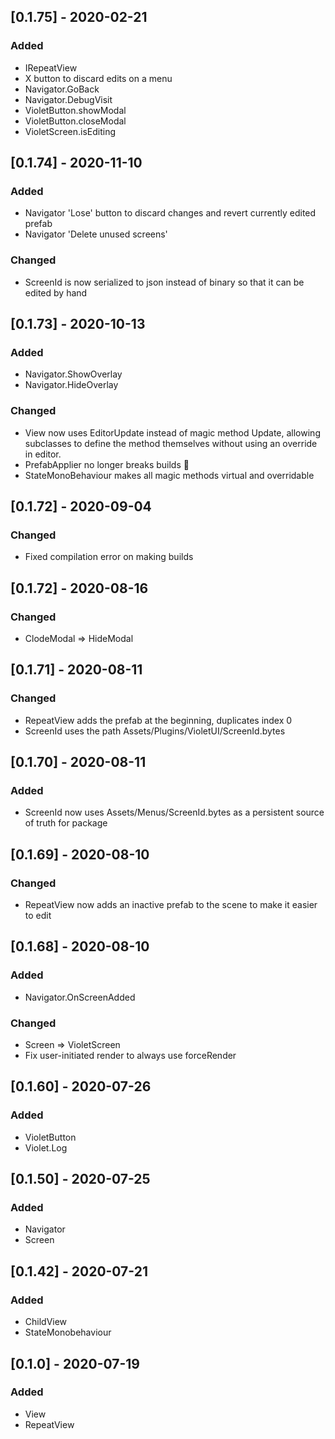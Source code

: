 ## [0.1.75] - 2020-02-21

### Added
- IRepeatView
- X button to discard edits on a menu
- Navigator.GoBack
- Navigator.DebugVisit
- VioletButton.showModal
- VioletButton.closeModal
- VioletScreen.isEditing


## [0.1.74] - 2020-11-10

### Added
- Navigator 'Lose' button to discard changes and revert currently edited prefab
- Navigator 'Delete unused screens'

### Changed
- ScreenId is now serialized to json instead of binary so that it can be edited by hand

## [0.1.73] - 2020-10-13

### Added
- Navigator.ShowOverlay
- Navigator.HideOverlay

### Changed
- View now uses EditorUpdate instead of magic method Update, allowing subclasses to define the method themselves without using an override in editor.
- PrefabApplier no longer breaks builds :grimacing:
- StateMonoBehaviour makes all magic methods virtual and overridable

## [0.1.72] - 2020-09-04

### Changed
- Fixed compilation error on making builds

## [0.1.72] - 2020-08-16

### Changed
- ClodeModal => HideModal

## [0.1.71] - 2020-08-11

### Changed
- RepeatView adds the prefab at the beginning, duplicates index 0
- ScreenId uses the path Assets/Plugins/VioletUI/ScreenId.bytes

## [0.1.70] - 2020-08-11

### Added
- ScreenId now uses Assets/Menus/ScreenId.bytes as a persistent source of truth for package

## [0.1.69] - 2020-08-10

### Changed
- RepeatView now adds an inactive prefab to the scene to make it easier to edit

## [0.1.68] - 2020-08-10

### Added
- Navigator.OnScreenAdded

### Changed
- Screen => VioletScreen
- Fix user-initiated render to always use forceRender

## [0.1.60] - 2020-07-26

### Added
- VioletButton
- Violet.Log

## [0.1.50] - 2020-07-25

### Added
- Navigator
- Screen

## [0.1.42] - 2020-07-21

### Added
- ChildView
- StateMonobehaviour

## [0.1.0] - 2020-07-19

### Added
- View
- RepeatView